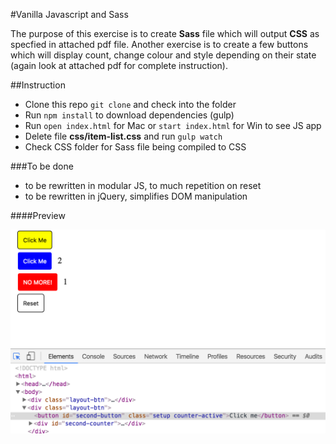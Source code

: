 #Vanilla Javascript and Sass

The purpose of this exercise is to create **Sass** file which will output **CSS** as specfied in attached pdf file. Another exercise is to create a few buttons which will display count, change colour and style depending on their state (again look at attached pdf for complete instruction).

##Instruction

- Clone this repo ```git clone``` and check into the folder 
- Run ```npm install``` to download dependencies (gulp)
- Run ```open index.html``` for Mac or ```start index.html``` for Win to see JS app
- Delete file **css/item-list.css** and run ```gulp watch```  
- Check CSS folder for Sass file being compiled to CSS

###To be done

- to be rewritten in modular JS, to much repetition on reset
- to be rewritten in jQuery, simplifies DOM manipulation

####Preview

![sass-js-coding-test screenshot](https://github.com/maciejk77/sass-js-coding-test/blob/master/doc/screenshot.png?raw=true)